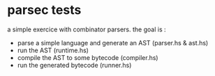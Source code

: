 # parsec tests

a simple exercice with combinator parsers.
the goal is :
- parse a simple language and generate an AST (parser.hs & ast.hs)
- run the AST (runtime.hs)
- compile the AST to some bytecode (compiler.hs)
- run the generated bytecode (runner.hs)
 
